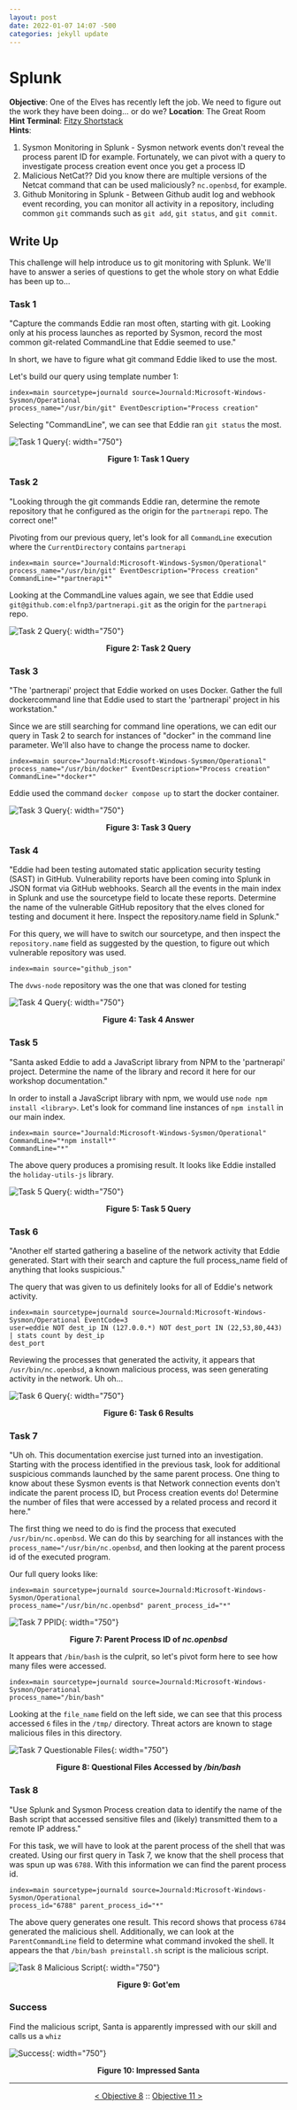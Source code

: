 ```yaml
---
layout: post
date: 2022-01-07 14:07 -500
categories: jekyll update
---
```


# Splunk

**Objective**: One of the Elves has recently left the job. We need to figure out the work they have been doing... or do we? 
**Location**: The Great Room  
**Hint Terminal**: [Fitzy Shortstack](/write_ups/2021_sans_hhc/term/2022-01-07-SANS-Holiday-Hack-Yara-Analysis)  
**Hints**:
1. Sysmon Monitoring in Splunk - Sysmon network events don't reveal the process parent ID for example. Fortunately, we can pivot with a query to investigate process creation event once you get a process ID
2. Malicious NetCat?? Did you know there are multiple versions of the Netcat command that can be used maliciously? `nc.openbsd`, for example.
3. Github Monitoring in Splunk - Between Github audit log and webhook event recording, you can monitor all activity in a repository, including common `git` commands such as `git add`, `git status`, and `git commit`.

## Write Up

This challenge will help introduce us to git monitoring with Splunk. We'll have to answer a series of questions to get the whole story on what Eddie has been up to...

### Task 1

"Capture the commands Eddie ran most often, starting with git. Looking only at his process launches as reported by Sysmon, record the most common git-related CommandLine that Eddie seemed to use."

In short, we have to figure what git command Eddie liked to use the most.  

Let's build our query using template number 1:

```
index=main sourcetype=journald source=Journald:Microsoft-Windows-Sysmon/Operational 
process_name="/usr/bin/git" EventDescription="Process creation"
```

Selecting "CommandLine", we can see that Eddie ran `git status` the most.

![Task 1 Query](/assets/img/2021_sans_hhc/obj/obj09/picture_1.PNG){: width="750"}
<p align="center"><strong>Figure 1: Task 1 Query</strong></p>

### Task 2

"Looking through the git commands Eddie ran, determine the remote repository that he configured as the origin for the `partnerapi` repo. The correct one!"  

Pivoting from our previous query, let's look for all `CommandLine` execution where the `CurrentDirectory` contains `partnerapi`

```
index=main source="Journald:Microsoft-Windows-Sysmon/Operational" 
process_name="/usr/bin/git" EventDescription="Process creation" 
CommandLine="*partnerapi*"
```

Looking at the CommandLine values again, we see that Eddie used `git@github.com:elfnp3/partnerapi.git` as the origin for the `partnerapi` repo.

![Task 2 Query](/assets/img/2021_sans_hhc/obj/obj09/picture_2.png){: width="750"}
<p align="center"><strong>Figure 2: Task 2 Query</strong></p>

### Task 3

"The 'partnerapi' project that Eddie worked on uses Docker. Gather the full dockercommand line that Eddie used to start the 'partnerapi' project in his workstation."  

Since we are still searching for command line operations, we can edit our query in Task 2 to search for instances of "docker" in the command line parameter. We'll also have to change the process name to docker.

```
index=main source="Journald:Microsoft-Windows-Sysmon/Operational" 
process_name="/usr/bin/docker" EventDescription="Process creation" 
CommandLine="*docker*"
```

Eddie used the command `docker compose up` to start the docker container.

![Task 3 Query](/assets/img/2021_sans_hhc/obj/obj09/picture_3.png){: width="750"}
<p align="center"><strong>Figure 3: Task 3 Query</strong></p>

### Task 4

"Eddie had been testing automated static application security testing (SAST) in GitHub. Vulnerability reports have been coming into Splunk in JSON format via GitHub webhooks. Search all the events in the main index in Splunk and use the sourcetype field to locate these reports. Determine the name of the vulnerable GitHub repository that the elves cloned for testing and document it here. Inspect the repository.name field in Splunk."

For this query, we will have to switch our sourcetype, and then inspect the `repository.name` field as suggested by the question, to figure out which vulnerable repository was used. 

```
index=main source="github_json"
```

The `dvws-node` repository was the one that was cloned for testing

![Task 4 Query](/assets/img/2021_sans_hhc/obj/obj09/picture_4.png){: width="750"}
<p align="center"><strong>Figure 4: Task 4 Answer</strong></p>

### Task 5

"Santa asked Eddie to add a JavaScript library from NPM to the 'partnerapi' project. Determine the name of the library and record it here for our workshop documentation."  

In order to install a JavaScript library with npm, we would use `node npm install <library>`. Let's look for command line instances of `npm install` in our main index.

```
index=main source="Journald:Microsoft-Windows-Sysmon/Operational" CommandLine="*npm install*" 
CommandLine="*"
```

The above query produces a promising result. It looks like Eddie installed the `holiday-utils-js` library.

![Task 5 Query](/assets/img/2021_sans_hhc/obj/obj09/picture_5.png){: width="750"}
<p align="center"><strong>Figure 5: Task 5 Query</strong></p>

### Task 6

"Another elf started gathering a baseline of the network activity that Eddie generated. Start with their search and capture the full process_name field of anything that looks suspicious."  

The query that was given to us definitely looks for all of Eddie's network activity.

```
index=main sourcetype=journald source=Journald:Microsoft-Windows-Sysmon/Operational EventCode=3 
user=eddie NOT dest_ip IN (127.0.0.*) NOT dest_port IN (22,53,80,443) | stats count by dest_ip 
dest_port
```

Reviewing the processes that generated the activity, it appears that `/usr/bin/nc.openbsd`, a known malicious process, was seen generating activity in the network. Uh oh...

![Task 6 Query](/assets/img/2021_sans_hhc/obj/obj09/picture_6.png){: width="750"}
<p align="center"><strong>Figure 6: Task 6 Results</strong></p>

### Task 7

"Uh oh. This documentation exercise just turned into an investigation. Starting with the process identified in the previous task, look for additional suspicious commands launched by the same parent process. One thing to know about these Sysmon events is that Network connection events don't indicate the parent process ID, but Process creation events do! Determine the number of files that were accessed by a related process and record it here."   

The first thing we need to do is find the process that executed `/usr/bin/nc.openbsd`. We can do this by searching for all instances with the `process_name="/usr/bin/nc.openbsd`, and then looking at the parent process id of the executed program.

Our full query looks like:

```
index=main sourcetype=journald source=Journald:Microsoft-Windows-Sysmon/Operational 
process_name="/usr/bin/nc.openbsd" parent_process_id="*"
```

![Task 7 PPID](/assets/img/2021_sans_hhc/obj/obj09/picture_7.png){: width="750"}
<p align="center"><strong>Figure 7: Parent Process ID of <em>nc.openbsd</em></strong></p>

It appears that `/bin/bash` is the culprit, so let's pivot form here to see how many files were accessed.

```
index=main sourcetype=journald source=Journald:Microsoft-Windows-Sysmon/Operational 
process_name="/bin/bash"
```

Looking at the `file_name` field on the left side, we can see that this process accessed `6` files in the `/tmp/` directory. Threat actors are known to stage malicious files in this directory.

![Task 7 Questionable Files](/assets/img/2021_sans_hhc/obj/obj09/picture_8.png){: width="750"}
<p align="center"><strong>Figure 8: Questional Files Accessed by <em>/bin/bash</em></strong></p>

### Task 8

"Use Splunk and Sysmon Process creation data to identify the name of the Bash script that accessed sensitive files and (likely) transmitted them to a remote IP address."   

For this task, we will have to look at the parent process of the shell that was created. Using our first query in Task 7, we know that the shell process that was spun up was `6788`. With this information we can find the parent process id.  

```
index=main sourcetype=journald source=Journald:Microsoft-Windows-Sysmon/Operational 
process_id="6788" parent_process_id="*"
```

The above query generates one result. This record shows that process `6784` generated the malicious shell. Additionally, we can look at the `ParentCommandLine` field to determine what command invoked the shell. It appears the that `/bin/bash preinstall.sh` script is the malicious script.

![Task 8 Malicious Script](/assets/img/2021_sans_hhc/obj/obj09/picture_9.png){: width="750"}
<p align="center"><strong>Figure 9: Got'em</strong></p>

### Success

Find the malicious script, Santa is apparently impressed with our skill and calls us a `whiz`

![Success](/assets/img/2021_sans_hhc/obj/obj09/picture_10.PNG){: width="750"}
<p align="center"><strong>Figure 10: Impressed Santa</strong></p>


---
<p align="center"><a href="/write_ups/2021_sans_hhc/obj/2022-01-06-SANS-Holiday-Hack-Objective-8">< Objective 8</a> :: <a href="/write_ups/2021_sans_hhc/obj/2022-01-06-SANS-Holiday-Hack-Objective-11">Objective 11 ></a></p>